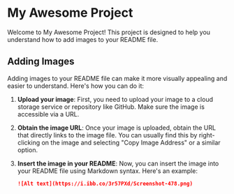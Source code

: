 # My Awesome Project

Welcome to My Awesome Project! This project is designed to help you understand how to add images to your README file.

## Adding Images

Adding images to your README file can make it more visually appealing and easier to understand. Here's how you can do it:

1. **Upload your image**: First, you need to upload your image to a cloud storage service or repository like GitHub. Make sure the image is accessible via a URL.

2. **Obtain the image URL**: Once your image is uploaded, obtain the URL that directly links to the image file. You can usually find this by right-clicking on the image and selecting "Copy Image Address" or a similar option.

3. **Insert the image in your README**: Now, you can insert the image into your README file using Markdown syntax. Here's an example:

   ```markdown
   ![Alt text](https://i.ibb.co/3r57PXd/Screenshot-478.png)
   ```
